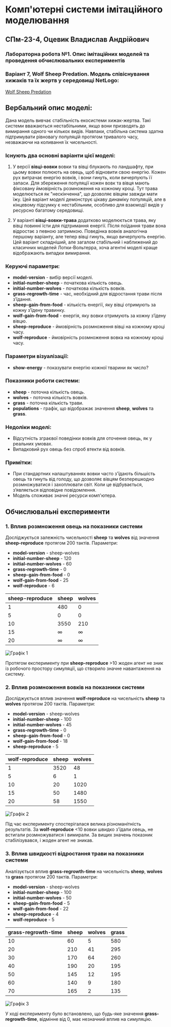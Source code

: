# Комп'ютерні системи імітаційного моделювання
## СПм-23-4, Оцевик Владислав Андрійович
### Лабораторна робота №1. Опис імітаційних моделей та проведення обчислювальних експериментів

### Варіант 7, Wolf Sheep Predation. Модель співіснування хижаків та їх жертв у середовищі NetLogo:
[Wolf Sheep Predation](http://www.netlogoweb.org/launch#http://www.netlogoweb.org/assets/modelslib/Sample%20Models/Biology/Wolf%20Sheep%20Predation.nlogo)

## Вербальний опис моделі:
Дана модель вивчає стабільність екосистеми хижак-жертва. Такі системи вважаються нестабільними, якщо вони призводять до вимирання одного чи кількох видів. Навпаки, стабільна система здатна підтримувати рівновагу популяцій протягом тривалого часу, незважаючи на коливання їх чисельності.

### Існують два основні варіанти цієї моделі:

1. У версії **вівці-вовки** вовки та вівці блукають по ландшафту, при цьому вовки полюють на овець, щоб відновити свою енергію. Кожен рух витрачає енергію вовків, і вони гинуть, коли вичерпують її запаси. Для збереження популяції кожен вовк та вівця мають фіксовану ймовірність розмноження на кожному кроці. Тут трава моделюється як "нескінченна", що дозволяє вівцям завжди мати їжу. Цей варіант моделі демонструє цікаву динаміку популяцій, але в кінцевому підсумку є нестабільним, особливо для взаємодії видів у ресурсно багатому середовищі.

2. У варіанті **вівці-вовки-трава** додатково моделюється трава, яку вівці повинні їсти для підтримання енергії. Після поїдання трави вона відростає з певною затримкою. Поведінка вовків аналогічна першому варіанту, але тепер вівці гинуть, якщо вичерпують енергію. Цей варіант складніший, але загалом стабільний і наближений до класичних моделей Лотки-Вольтерра, хоча агентні моделі краще відображають випадки вимирання.

### Керуючі параметри:
- **model-version** - вибір версії моделі.
- **initial-number-sheep** - початкова кількість овець.
- **initial-number-wolves** - початкова кількість вовків.
- **grass-regrowth-time** - час, необхідний для відростання трави після з’їдання.
- **sheep-gain-from-food** - кількість енергії, яку вівці отримують за кожну з’їдену травинку.
- **wolf-gain-from-food** - енергія, яку вовки отримують за кожну з’їдену вівцю.
- **sheep-reproduce** - ймовірність розмноження вівці на кожному кроці часу.
- **wolf-reproduce** - ймовірність розмноження вовка на кожному кроці часу.

### Параметри візуалізації:
- **show-energy** - показувати енергію кожної тварини як число?

### Показники роботи системи:
- **sheep** - поточна кількість овець.
- **wolves** - поточна кількість вовків.
- **grass** - поточна кількість трави.
- **populations** - графік, що відображає значення **sheep**, **wolves** та **grass**.

### Недоліки моделі:
- Відсутність зграєвої поведінки вовків для оточення овець, як у реальних умовах.
- Випадковий рух овець без спроб втекти від вовків.

### Примітки:
- При стандартних налаштуваннях вовки часто з'їдають більшість овець та гинуть від голоду, що дозволяє вівцям безперешкодно розмножуватися і захоплювати світ. Коли це відбувається, з’являється відповідне повідомлення.
- Модель споживає значні ресурси комп'ютера.

## Обчислювальні експерименти

### 1. Вплив розмноження овець на показники системи
Досліджується залежність чисельності **sheep** та **wolves** від значення **sheep-reproduce** протягом 200 тактів.
Параметри:
- **model-version** - sheep-wolves
- **initial-number-sheep** - 120
- **initial-number-wolves** - 60
- **grass-regrowth-time** - 0
- **sheep-gain-from-food** - 0
- **wolf-gain-from-food** - 25
- **wolf-reproduce** - 6

| sheep-reproduce | sheep | wolves |
|-----------------|-------|--------|
| 1               | 480   | 0      |
| 5               | 0     | 0      |
| 10              | 3550  | 210    |
| 15              | ∞     | ∞      |
| 20              | ∞     | ∞      |

![Графік 1](output1.png)

Протягом експерименту при **sheep-reproduce** >10 жоден агент не зник із робочого простору симуляції, що створило значне навантаження на систему.

### 2. Вплив розмноження вовків на показники системи
Досліджується вплив значення **wolf-reproduce** на чисельність **sheep** та **wolves** протягом 200 тактів.
Параметри:
- **model-version** - sheep-wolves
- **initial-number-sheep** - 100
- **initial-number-wolves** - 45
- **grass-regrowth-time** - 0
- **sheep-gain-from-food** - 0
- **wolf-gain-from-food** - 18
- **sheep-reproduce** - 5

| wolf-reproduce | sheep | wolves |
|----------------|-------|--------|
| 1              | 3520  | 48     |
| 5              | 6     | 1      |
| 10             | 20    | 1020   |
| 15             | 50    | 1480   |
| 20             | 58    | 1550   |

![Графік 2](output2.png)

Під час експерименту спостерігалася велика різноманітність результатів. За **wolf-reproduce** <10 вовки швидко з'їдали овець, не встигали розмножуватися і вимирали. За вищих значень показник стабілізувався, і жоден агент не зникав.

### 3. Вплив швидкості відростання трави на показники системи
Аналізується вплив **grass-regrowth-time** на чисельність **sheep**, **wolves** та **grass** протягом 200 тактів.
Параметри:
- **model-version** - sheep-wolves
- **initial-number-sheep** - 100
- **initial-number-wolves** - 50
- **sheep-gain-from-food** - 5
- **wolf-gain-from-food** - 22
- **sheep-reproduce** - 4
- **wolf-reproduce** - 5

| grass-regrowth-time | sheep | wolves | grass |
|---------------------|-------|--------|-------|
| 10                  | 60    | 5      | 580   |
| 20                  | 210   | 41     | 295   |
| 30                  | 170   | 64     | 260   |
| 40                  | 190   | 20     | 195   |
| 50                  | 145   | 12     | 195   |
| 60                  | 140   | 9      | 180   |
| 70                  | 165   | 2      | 135   |

![Графік 3](output3.png)

У ході експерименту було встановлено, що будь-яке значення **grass-regrowth-time**, відмінне від 0, має незначний вплив на симуляцію.
